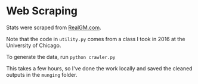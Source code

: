 # Web Scraping

Stats were scraped from [RealGM.com](https://basketball.realgm.com). 

Note that the code in `utility.py` comes from a class I took 
in 2016 at the University of Chicago. 

To generate the data, run `python crawler.py`

This takes a few hours, so I've done the work locally and saved
the cleaned outputs in the `munging` folder. 


